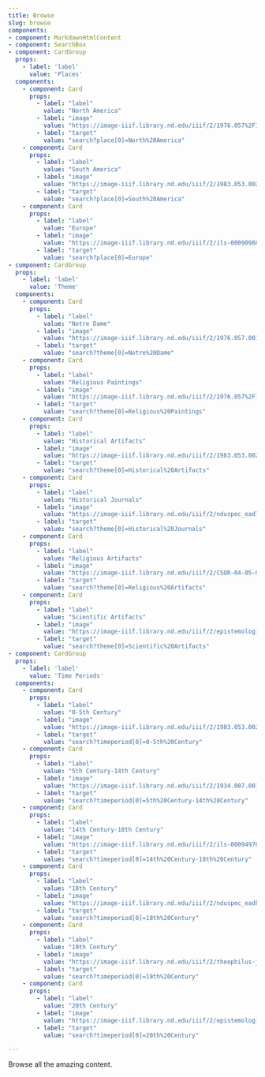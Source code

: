 ```yaml
---
title: Browse
slug: browse
components:
- component: MarkdownHtmlContent
- component: SearchBox
- component: CardGroup
  props:
    - label: 'label'
      value: 'Places'
  components:
    - component: Card
      props:
        - label: "label"
          value: "North America"
        - label: "image"
          value: "https://image-iiif.library.nd.edu/iiif/2/1976.057%2F1976_057-v0001/full/500,/0/default.jpg"
        - label: "target"
          value: "search?place[0]=North%20America"
    - component: Card
      props:
        - label: "label"
          value: "South America"
        - label: "image"
          value: "https://image-iiif.library.nd.edu/iiif/2/1983.053.002%2F1983_053_002-v0001/full/500,/0/default.jpg"
        - label: "target"
          value: "search?place[0]=South%20America"
    - component: Card
      props:
        - label: "label"
          value: "Europe"
        - label: "image"
          value: "https://image-iiif.library.nd.edu/iiif/2/ils-000909884%2FBOO_000909884-1-inf-02a/full/500,/0/default.jpg"
        - label: "target"
          value: "search?place[0]=Europe"
- component: CardGroup
  props:
    - label: 'label'
      value: 'Theme'
  components:
    - component: Card
      props:
        - label: "label"
          value: "Notre Dame"
        - label: "image"
          value: "https://image-iiif.library.nd.edu/iiif/2/1976.057.001%2F1976_057_001-v0001/full/500,/0/default.jpg"
        - label: "target"
          value: "search?theme[0]=Notre%20Dame"
    - component: Card
      props:
        - label: "label"
          value: "Religious Paintings"
        - label: "image"
          value: "https://image-iiif.library.nd.edu/iiif/2/1976.057%2F1976_057-v0001/full/500,/0/default.jpg"
        - label: "target"
          value: "search?theme[0]=Religious%20Paintings"
    - component: Card
      props:
        - label: "label"
          value: "Historical Artifacts"
        - label: "image"
          value: "https://image-iiif.library.nd.edu/iiif/2/1983.053.002%2F1983_053_002-v0001/full/500,/0/default.jpg"
        - label: "target"
          value: "search?theme[0]=Historical%20Artifacts"
    - component: Card
      props:
        - label: "label"
          value: "Historical Journals"
        - label: "image"
          value: "https://image-iiif.library.nd.edu/iiif/2/nduspec_ead7s75db80w4r%2FMSN-COL_9405-1-B-001v_002r/full/500,/0/default.jpg"
        - label: "target"
          value: "search?theme[0]=Historical%20Journals"
    - component: Card
      props:
        - label: "label"
          value: "Religious Artifacts"
        - label: "image"
          value: "https://image-iiif.library.nd.edu/iiif/2/CSOR-04-05-01%2FCSOR-04-05-01/full/500,/0/default.jpg"
        - label: "target"
          value: "search?theme[0]=Religious%20Artifacts"
    - component: Card
      props:
        - label: "label"
          value: "Scientific Artifacts"
        - label: "image"
          value: "https://image-iiif.library.nd.edu/iiif/2/epistemological-letters-issue-2%2FMay19742ndIssue_Page_01/full/500,/0/default.jpg"
        - label: "target"
          value: "search?theme[0]=Scientific%20Artifacts"          
- component: CardGroup
  props:
    - label: 'label'
      value: 'Time Periods'
  components:
    - component: Card
      props:
        - label: "label"
          value: "0-5th Century"
        - label: "image"
          value: "https://image-iiif.library.nd.edu/iiif/2/1983.053.002%2F1983_053_002-v0001/full/500,/0/default.jpg"
        - label: "target"
          value: "search?timeperiod[0]=0-5th%20Century"
    - component: Card
      props:
        - label: "label"
          value: "5th Century-14th Century"
        - label: "image"
          value: "https://image-iiif.library.nd.edu/iiif/2/1934.007.001%2F1934_007_001-v0001/full/500,/0/default.jpg"
        - label: "target"
          value: "search?timeperiod[0]=5th%20Century-14th%20Century"
    - component: Card
      props:
        - label: "label"
          value: "14th Century-18th Century"
        - label: "image"
          value: "https://image-iiif.library.nd.edu/iiif/2/ils-000949761%2FBOO_000949761_c2-000ba/full/500,/0/default.jpg"
        - label: "target"
          value: "search?timeperiod[0]=14th%20Century-18th%20Century"
    - component: Card
      props:
        - label: "label"
          value: "18th Century"
        - label: "image"
          value: "https://image-iiif.library.nd.edu/iiif/2/nduspec_eadks65h991878%2FMSN-EA_5031-01.a/full/500,/0/default.jpg"
        - label: "target"
          value: "search?timeperiod[0]=18th%20Century"
    - component: Card
      props:
        - label: "label"
          value: "19th Century"
        - label: "image"
          value: "https://image-iiif.library.nd.edu/iiif/2/theophilus-journal-v1%2FMSN-EA_8011-01-B-000a/full/500,/0/default.jpg"
        - label: "target"
          value: "search?timeperiod[0]=19th%20Century"
    - component: Card
      props:
        - label: "label"
          value: "20th Century"
        - label: "image"
          value: "https://image-iiif.library.nd.edu/iiif/2/epistemological-letters-issue-2%2FMay19742ndIssue_Page_01/full/500,/0/default.jpg"
        - label: "target"
          value: "search?timeperiod[0]=20th%20Century"

---
```


Browse all the amazing content.
